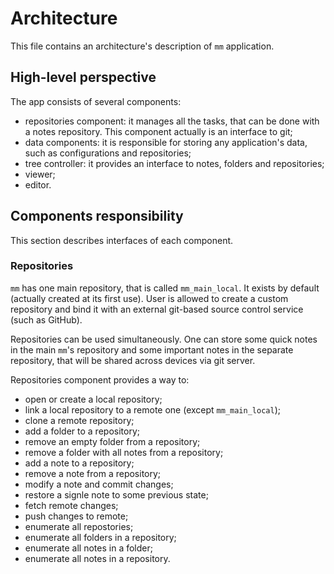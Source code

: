 # Architecture

This file contains an architecture's description of `mm` application.

## High-level perspective

The app consists of several components:

- repositories component: it manages all the tasks, that can be done with a notes repository.
  This component actually is an interface to git;
- data components: it is responsible for storing any application's data, such as configurations
  and repositories;
- tree controller: it provides an interface to notes, folders and repositories;
- viewer;
- editor.

## Components responsibility

This section describes interfaces of each component.

### Repositories

`mm` has one main repository, that is called `mm_main_local`. It exists by default (actually
created at its first use). User is allowed to create a custom repository and bind it with
an external git-based source control service (such as GitHub).

Repositories can be used simultaneously. One can store some quick notes in the main `mm`'s
repository and some important notes in the separate repository, that will be shared across
devices via git server.

Repositories component provides a way to:

- open or create a local repository;
- link a local repository to a remote one (except `mm_main_local`);
- clone a remote repository;
- add a folder to a repository;
- remove an empty folder from a repository;
- remove a folder with all notes from a repository;
- add a note to a repository;
- remove a note from a repository;
- modify a note and commit changes;
- restore a signle note to some previous state;
- fetch remote changes;
- push changes to remote;
- enumerate all repostories;
- enumerate all folders in a repository;
- enumerate all notes in a folder;
- enumerate all notes in a repository.
